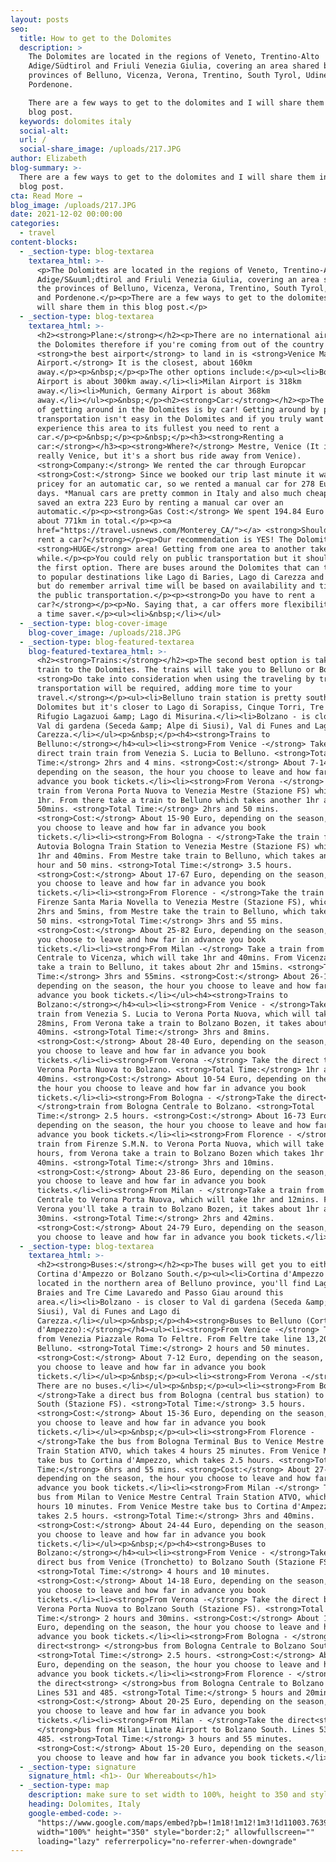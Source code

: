 ```yaml
---
layout: posts
seo:
  title: How to get to the Dolomites
  description: >
    The Dolomites are located in the regions of Veneto, Trentino-Alto
    Adige/Südtirol and Friuli Venezia Giulia, covering an area shared by the
    provinces of Belluno, Vicenza, Verona, Trentino, South Tyrol, Udine and
    Pordenone.

    There are a few ways to get to the dolomites and I will share them in this
    blog post.
  keywords: dolomites italy
  social-alt:
  url: /
  social-share_image: /uploads/217.JPG
author: Elizabeth
blog-summary: >-
  There are a few ways to get to the dolomites and I will share them in this
  blog post.
cta: Read More →
blog_image: /uploads/217.JPG
date: 2021-12-02 00:00:00
categories:
  - travel
content-blocks:
  - _section-type: blog-textarea
    textarea_html: >-
      <p>The Dolomites are located in the regions of Veneto, Trentino-Alto
      Adige/S&uuml;dtirol and Friuli Venezia Giulia, covering an area shared by
      the provinces of Belluno, Vicenza, Verona, Trentino, South Tyrol, Udine
      and Pordenone.</p><p>There are a few ways to get to the dolomites and I
      will share them in this blog post.</p>
  - _section-type: blog-textarea
    textarea_html: >-
      <h2><strong>Plane:</strong></h2><p>There are no international airports in
      the Dolomites therefore if you're coming from out of the country
      <strong>the best airport</strong> to land in is <strong>Venice Marco Polo
      Airport.</strong> It is the closest, about 160km
      away.</p><p>&nbsp;</p><p>The other options include:</p><ul><li>Bologna
      Airport is about 300km away.</li><li>Milan Airport is 318km
      away.</li><li>Munich, Germany Airport is about 368km
      away.</li></ul><p>&nbsp;</p><h2><strong>Car:</strong></h2><p>The best way
      of getting around in the Dolomites is by car! Getting around by public
      transportation isn't easy in the Dolomites and if you truly want to
      experience this area to its fullest you need to rent a
      car.</p><p>&nbsp;</p><p>&nbsp;</p><h3><strong>Renting a
      car:</strong></h3><p><strong>Where?</strong> Mestre, Venice (It isn't
      really Venice, but it's a short bus ride away from Venice).
      <strong>Company:</strong> We rented the car through Europcar
      <strong>Cost:</strong> Since we booked our trip last minute it was a bit
      pricey for an automatic car, so we rented a manual car for 278 Euro for 4
      days. *Manual cars are pretty common in Italy and also much cheaper! We
      saved an extra 223 Euro by renting a manual car over an
      automatic.</p><p><strong>Gas Cost:</strong> We spent 194.84 Euro and drove
      about 771km in total.</p><p><a
      href="https://travel.usnews.com/Monterey_CA/">︎</a> <strong>Should you
      rent a car?</strong></p><p>Our recommendation is YES! The Dolomites is a
      <strong>HUGE</strong> area! Getting from one area to another takes a
      while.</p><p>You could rely on public transportation but it shouldn't be
      the first option. There are buses around the Dolomites that can take you
      to popular destinations like Lago di Baries, Lago di Carezza and Ortisei,
      but do remember arrival time will be based on availability and timing of
      the public transportation.</p><p><strong>Do you have to rent a
      car?</strong></p><p>No. Saying that, a car offers more flexibility and is
      a time saver.</p><ul><li>&nbsp;</li></ul>
  - _section-type: blog-cover-image
    blog-cover_image: /uploads/218.JPG
  - _section-type: blog-featured-textarea
    blog-featured-textarea_html: >-
      <h2><strong>Trains:</strong></h2><p>The second best option is taking the
      train to the Dolomites. The trains will take you to Belluno or Bolzano.
      <strong>Do take into consideration when using the traveling by train, bus
      transportation will be required, adding more time to your
      travel.</strong></p><ul><li>Belluno train station is pretty south of the
      Dolomites but it's closer to Lago di Sorapiss, Cinque Torri, Tre Cime,
      Rifugio Lagazuoi &amp; Lago di Misurina.</li><li>Bolzano - is closer to
      Val di gardena (Seceda &amp; Alpe di Siusi), Val di Funes and Lago di
      Carezza.</li></ul><p>&nbsp;</p><h4><strong>Trains to
      Belluno:</strong></h4><ul><li><strong>From Venice -</strong> Take the
      direct train train from Venezia S. Lucia to Belluno. <strong>Total
      Time:</strong> 2hrs and 4 mins. <strong>Cost:</strong> About 7-14 Euro,
      depending on the season, the hour you choose to leave and how far in
      advance you book tickets.</li><li><strong>From Verona -</strong> Take a
      train from Verona Porta Nuova to Venezia Mestre (Stazione FS) which takes
      1hr. From there take a train to Belluno which takes another 1hr and
      50mins. <strong>Total Time:</strong> 2hrs and 50 mins.
      <strong>Cost:</strong> About 15-90 Euro, depending on the season, the hour
      you choose to leave and how far in advance you book
      tickets.</li><li><strong>From Bologna - </strong>Take the train from
      Autovia Bologna Train Station to Venezia Mestre (Stazione FS) which takes
      1hr and 40mins. From Mestre take train to Belluno, which takes another 1
      hour and 50 mins. <strong>Total Time:</strong> 3.5 hours.
      <strong>Cost:</strong> About 17-67 Euro, depending on the season, the hour
      you choose to leave and how far in advance you book
      tickets.</li><li><strong>From Florence - </strong>Take the train from
      Firenze Santa Maria Novella to Venezia Mestre (Stazione FS), which takes
      2hrs and 5mins, from Mestre take the train to Belluno, which takes 1hr and
      50 mins. <strong>Total Time:</strong> 3hrs and 55 mins.
      <strong>Cost:</strong> About 25-82 Euro, depending on the season, the hour
      you choose to leave and how far in advance you book
      tickets.</li><li><strong>From Milan -</strong> Take a train from Milano
      Centrale to Vicenza, which will take 1hr and 40mins. From Vicenza you'll
      take a train to Belluno, it takes about 2hr and 15mins. <strong>Total
      Time:</strong> 3hrs and 55mins. <strong>Cost:</strong> About 26-132 Euro,
      depending on the season, the hour you choose to leave and how far in
      advance you book tickets.</li></ul><h4><strong>Trains to
      Bolzano:</strong></h4><ul><li><strong>From Venice - </strong>Take the
      train from Venezia S. Lucia to Verona Porta Nuova, which will take 1hr and
      28mins, From Verona take a train to Bolzano Bozen, it takes about 1hr and
      40mins. <strong>Total Time:</strong> 3hrs and 8mins.
      <strong>Cost:</strong> About 28-40 Euro, depending on the season, the hour
      you choose to leave and how far in advance you book
      tickets.</li><li><strong>From Verona -</strong> Take the direct train from
      Verona Porta Nuova to Bolzano. <strong>Total Time:</strong> 1hr and
      40mins. <strong>Cost:</strong> About 10-54 Euro, depending on the season,
      the hour you choose to leave and how far in advance you book
      tickets.</li><li><strong>From Bologna - </strong>Take the direct<strong>
      </strong>train from Bologna Centrale to Bolzano. <strong>Total
      Time:</strong> 2.5 hours. <strong>Cost:</strong> About 16-73 Euro,
      depending on the season, the hour you choose to leave and how far in
      advance you book tickets.</li><li><strong>From Florence - </strong>Take a
      train from Firenze S.M.N. to Verona Porta Nuova, which will take 1.5
      hours, from Verona take a train to Bolzano Bozen which takes 1hr and
      40mins. <strong>Total Time:</strong> 3hrs and 10mins.
      <strong>Cost:</strong> About 23-86 Euro, depending on the season, the hour
      you choose to leave and how far in advance you book
      tickets.</li><li><strong>From Milan - </strong>Take a train from Milano
      Centrale to Verona Porta Nuova, which will take 1hr and 12mins. From
      Verona you'll take a train to Bolzano Bozen, it takes about 1hr and
      30mins. <strong>Total Time:</strong> 2hrs and 42mins.
      <strong>Cost:</strong> About 24-79 Euro, depending on the season, the hour
      you choose to leave and how far in advance you book tickets.</li></ul>
  - _section-type: blog-textarea
    textarea_html: >-
      <h2><strong>Buses:</strong></h2><p>The buses will get you to either
      Cortina d'Ampezzo or Bolzano South.</p><ul><li>Cortina d'Ampezzo is
      located in the northern area of Belluno province, you'll find Lago di
      Braies and Tre Cime Lavaredo and Passo Giau around this
      area.</li><li>Bolzano - is closer to Val di gardena (Seceda &amp; Alpe di
      Siusi), Val di Funes and Lago di
      Carezza.</li></ul><p>&nbsp;</p><h4><strong>Buses to Belluno (Cortina
      d'Ampezzo):</strong></h4><ul><li><strong>From Venice -</strong> Take a bus
      from Venezia Piazzale Roma To Feltre. From Feltre take line 13,20 or 17 to
      Belluno. <strong>Total Time:</strong> 2 hours and 50 minutes.
      <strong>Cost:</strong> About 7-12 Euro, depending on the season, the hour
      you choose to leave and how far in advance you book
      tickets.</li></ul><p>&nbsp;</p><ul><li><strong>From Verona -</strong>
      There are no buses.</li></ul><p>&nbsp;</p><ul><li><strong>From Bologna -
      </strong>Take a direct bus from Bologna (central bus station) to Bolzano
      South (Stazione FS). <strong>Total Time:</strong> 3.5 hours.
      <strong>Cost:</strong> About 15-36 Euro, depending on the season, the hour
      you choose to leave and how far in advance you book
      tickets.</li></ul><p>&nbsp;</p><ul><li><strong>From Florence -
      </strong>Take the bus from Bologna Terminal Bus to Venice Mestre Central
      Train Station ATVO, which takes 4 hours 25 minutes. From Venice Mestre
      take bus to Cortina d'Ampezzo, which takes 2.5 hours. <strong>Total
      Time:</strong> 6hrs and 55 mins. <strong>Cost:</strong> About 27-43 Euro,
      depending on the season, the hour you choose to leave and how far in
      advance you book tickets.</li><li><strong>From Milan -</strong> Take the
      bus from Milan to Venice Mestre Central Train Station ATVO, which takes 3
      hours 10 minutes. From Venice Mestre take bus to Cortina d'Ampezzo, which
      takes 2.5 hours. <strong>Total Time:</strong> 3hrs and 40mins.
      <strong>Cost:</strong> About 24-44 Euro, depending on the season, the hour
      you choose to leave and how far in advance you book
      tickets.</li></ul><p>&nbsp;</p><h4><strong>Buses to
      Bolzano:</strong></h4><ul><li><strong>From Venice - </strong>Take the
      direct bus from Venice (Tronchetto) to Bolzano South (Stazione FS).
      <strong>Total Time:</strong> 4 hours and 10 minutes.
      <strong>Cost:</strong> About 14-18 Euro, depending on the season, the hour
      you choose to leave and how far in advance you book
      tickets.</li><li><strong>From Verona -</strong> Take the direct bus from
      Verona Porta Nuova to Bolzano South (Stazione FS). <strong>Total
      Time:</strong> 2 hours and 30mins. <strong>Cost:</strong> About 10-12
      Euro, depending on the season, the hour you choose to leave and how far in
      advance you book tickets.</li><li><strong>From Bologna - </strong>Take the
      direct<strong> </strong>bus from Bologna Centrale to Bolzano South.
      <strong>Total Time:</strong> 2.5 hours. <strong>Cost:</strong> About 16-73
      Euro, depending on the season, the hour you choose to leave and how far in
      advance you book tickets.</li><li><strong>From Florence - </strong>Take
      the direct<strong> </strong>bus from Bologna Centrale to Bolzano South.
      Lines 531 and 485. <strong>Total Time:</strong> 5 hours and 20mins.
      <strong>Cost:</strong> About 20-25 Euro, depending on the season, the hour
      you choose to leave and how far in advance you book
      tickets.</li><li><strong>From Milan - </strong>Take the direct<strong>
      </strong>bus from Milan Linate Airport to Bolzano South. Lines 531 and
      485. <strong>Total Time:</strong> 3 hours and 55 minutes.
      <strong>Cost:</strong> About 15-20 Euro, depending on the season, the hour
      you choose to leave and how far in advance you book tickets.</li></ul>
  - _section-type: signature
    signature_html: <h1>- Our Whereabouts</h1>
  - _section-type: map
    description: make sure to set width to 100%, height to 350 and style to border 2
    heading: Dolomites, Italy
    google-embed-code: >-
      "https://www.google.com/maps/embed?pb=!1m18!1m12!1m3!1d11003.763953115738!2d11.83528034197325!3d46.410225610878335!2m3!1f0!2f0!3f0!3m2!1i1024!2i768!4f13.1!3m3!1m2!1s0x4778435ff9d21431%3A0x674f270783f8d9bb!2sDolomites!5e0!3m2!1sen!2sth!4v1650431788024!5m2!1sen!2sth"
      width="100%" height="350" style="border:2;" allowfullscreen=""
      loading="lazy" referrerpolicy="no-referrer-when-downgrade"
---
```

